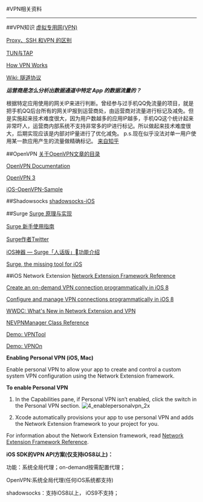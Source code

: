#VPN相关资料
***
##VPN知识
[虚拟专用网(VPN)](https://zh.wikipedia.org/wiki/%E8%99%9B%E6%93%AC%E7%A7%81%E4%BA%BA%E7%B6%B2%E8%B7%AF)

[Proxy、SSH 和VPN 的区别](http://blog.csdn.net/map_lixiupeng/article/details/41695045)

[TUN与TAP](https://zh.wikipedia.org/wiki/TUN%E4%B8%8ETAP)

[How VPN Works](https://technet.microsoft.com/en-us/library/cc779919)

[Wiki: 隧道协议](https://zh.wikipedia.org/wiki/%E9%9A%A7%E9%81%93%E5%8D%8F%E8%AE%AE)

***运营商是怎么分析出数据通道中特定 App 的数据流量的？***

根据特定应用使用的网关IP来进行判断。曾经参与过手机QQ免流量的项目，就是把手机QQ后台所有的网关IP报到运营商处，由运营商对流量进行标记及减免。但是实施起来技术难度很大，因为用户数越多的应用IP越多，手机QQ这个统计起来非常吓人，运营商内部系统不支持非常多的IP进行标记。所以做起来技术难度很大，后期实现应该是内部对IP量进行了优化减免。 
p.s.现在似乎没法对单一用户使用某一款应用产生的流量做精确标记。
[来自知乎](https://www.zhihu.com/question/20774248/answer/16178248)

##OpenVPN
[关于OpenVPN文章的目录](http://blog.csdn.net/dog250/article/details/6990814)

[OpenVPN Documentation](https://community.openvpn.net/openvpn/wiki/TesterDocumentation)

[OpenVPN 3](https://staging.openvpn.net/openvpn3/)

[iOS-OpenVPN-Sample](https://github.com/KatekovAnton/iOS-OpenVPN-Sample)

##Shadowsocks
[shadowsocks-iOS](https://github.com/shadowsocks/shadowsocks-iOS/tree/master)

##Surge
[Surge 原理与实现](https://medium.com/@Blankwonder/surge-原理与实现-8aa3304fb3bb#.wxyp558el)

[Surge 新手使用指南](https://medium.com/@scomper/surge-%E9%85%8D%E7%BD%AE%E6%96%87%E4%BB%B6-a1533c10e80b#.vv3zvdtoa)

[Surge作者Twitter](https://twitter.com/Blankwonder)

[iOS神器 — Surge「人话版」功能介绍](http://laob.me/1888/)

[Surge, the missing tool for iOS](https://g.owind.com/surge-the-missing-tool-for-ios/)

##iOS Network Extension
[Network Extension Framework Reference](https://developer.apple.com/library/ios/documentation/NetworkExtension/Reference/Network_Extension_Framework_Reference/)

[Create an on-demand VPN connection programmatically in iOS 8](http://ramezanpour.net/post/2014/10/15/create-an-on-demand-vpn-connection-programmatically-in-ios-8/)

[Configure and manage VPN connections programmatically in iOS 8](http://ramezanpour.net/post/2014/08/03/configure-and-manage-vpn-connections-programmatically-in-ios-8/)

[WWDC: What's New in Network Extension and VPN](https://developer.apple.com/videos/play/wwdc2015-717/)

[NEVPNManager Class Reference](https://developer.apple.com/library/ios/documentation/NetworkExtension/Reference/NEVPNManagerClassRef/)

[Demo: VPNTool](https://github.com/avreolko/VPNTool)

[Demo: VPNOn](https://github.com/lexrus/VPNOn)

**Enabling Personal VPN (iOS, Mac)**

Enable personal VPN to allow your app to create and control a custom system VPN configuration using the Network Extension framework.
    

**To enable Personal VPN**

1. In the Capabilities pane, if Personal VPN isn’t enabled, click the switch in the Personal VPN section.
![4_enablepersonalvpn_2x](https://developer.apple.com/library/ios/documentation/IDEs/Conceptual/AppDistributionGuide/Art/4_enablepersonalvpn_2x.png)

2. Xcode automatically provisions your app to use personal VPN and adds the Network Extension framework to your project for you.

For information about the Network Extension framework, read [Network Extension Framework Reference](https://developer.apple.com/library/ios/documentation/NetworkExtension/Reference/Network_Extension_Framework_Reference/index.html#//apple_ref/doc/uid/TP40016234).

**iOS SDK的VPN API方案(仅支持iOS8以上)：**

功能：系统全局代理；on-demand按需配置代理；

OpenVPN:系统全局代理(任何iOS系统都支持)

shadowsocks：支持iOS8以上， iOS9不支持；



























